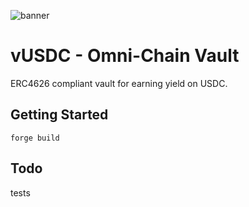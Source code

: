 ![banner](https://i.pinimg.com/736x/fa/51/f8/fa51f854fb3a3028f33e8cf5825df32f.jpg)
# vUSDC - Omni-Chain Vault
ERC4626 compliant vault for earning yield on USDC.
## Getting Started
```
forge build
```
## Todo
tests
